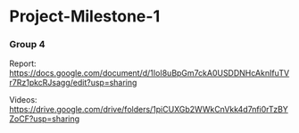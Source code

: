 # Project-Milestone-1
### Group 4
Report: https://docs.google.com/document/d/1IoI8uBpGm7ckA0USDDNHcAknIfuTVr7Rz1pkcRJsagg/edit?usp=sharing

Videos: https://drive.google.com/drive/folders/1piCUXGb2WWkCnVkk4d7nfi0rTzBYZoCF?usp=sharing

